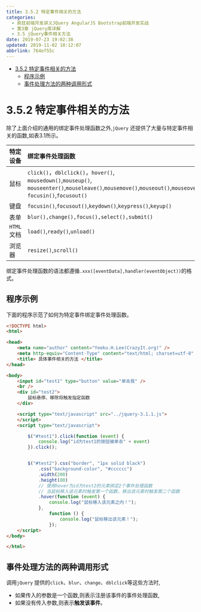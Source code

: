```yaml
---
title: 3.5.2 特定事件相关的方法
categories: 
  - 疯狂前端开发讲义JQuery AngularJS Bootstrap前端开发实战
  - 第3章 jQuery库详解
  - 3.5 jQuery事件相关方法
date: 2019-07-23 19:02:38
updated: 2019-11-02 10:12:07
abbrlink: 764ef55c
---
```

<div id='my_toc'>

- [3.5.2 特定事件相关的方法](/JavaReadingNotes/764ef55c/#3-5-2-特定事件相关的方法)
    - [程序示例](/JavaReadingNotes/764ef55c/#程序示例)
    - [事件处理方法的两种调用形式](/JavaReadingNotes/764ef55c/#事件处理方法的两种调用形式)

</div>
<!--more-->
<script>if (navigator.platform.toLowerCase() == 'win32'){document.getElementById('my_toc').style.display = 'none';}</script>

<!--end-->
<!--SSTStart-->
# 3.5.2 特定事件相关的方法 #
除了上面介绍的通用的绑定事件处理函数之外,`jQuery` 还提供了大量与特定事件相关的函数,如表3.1所示。

|特定设备|绑定事件处理函数|
|:---|:---|
|鼠标|`click()`，`dblclick()`，`hover()`,<br>`mousedown()`,`mouseup()`,<br>`mouseenter()`,`mouseleave()`,`mousemove()`,`mouseout()`,`mouseover()`,<br>`focusin()`,`focusout()`|
|键盘|`focusin()`,`focusout()`,`keydown()`,`keypress()`,`keyup()`|
|表单|`blur(),change(),focus(),select(),submit()`|
|`HTML`文档|`load()`,`ready()`,`unload()`|
|浏览器|`resize()`,`scroll()`|

绑定事件处理函数的语法都遵循`.xxx([eventData],handler(eventObject))`的格式。
<!--SSTStop-->
## 程序示例 ##
下面的程序示范了如何为特定事件绑定事件处理函数。
```html
<!DOCTYPE html>
<html>

<head>
	<meta name="author" content="Yeeku.H.Lee(CrazyIt.org)" />
	<meta http-equiv="Content-Type" content="text/html; charset=utf-8" />
	<title> 具体事件相关的方法 </title>
</head>

<body>
	<input id="test1" type="button" value="单击我" />
	<br />
	<div id="test2">
		鼠标悬停、移除将触发指定函数
	</div>

	<script type="text/javascript" src="../jquery-3.1.1.js">
	</script>
	<script type="text/javascript">

		$("#test1").click(function (event) {
			console.log("id为test1的按钮被单击" + event)
		}).click();


		$("#test2").css("border", "1px solid black")
			.css("background-color", "#cccccc")
			.width(200)
			.height(80)
			// 使用hover为id为test2的元素绑定2个事件处理函数
			// 当鼠标移入该元素时触发第一个函数，移出该元素时触发第二个函数
			.hover(function (event) {
				console.log("鼠标移入该元素之内！");
			},
				function () {
					console.log("鼠标移出该元素！");
				});
	</script>
</body>

</html>
```
<!--SSTStart-->
## 事件处理方法的两种调用形式 ##
调用`jQuery` 提供的`click`、`blur`、`change`、`dblclick`等这些方法时,
- 如果传入的参数是一个函数,则表示注册该事件的事件处理函数,
- 如果没有传入参数,则表示**触发该事件**。
<!--SSTStop-->
